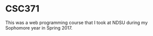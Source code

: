 # CSC371
This was a web programming course that I took at NDSU during my Sophomore year in Spring 2017.
